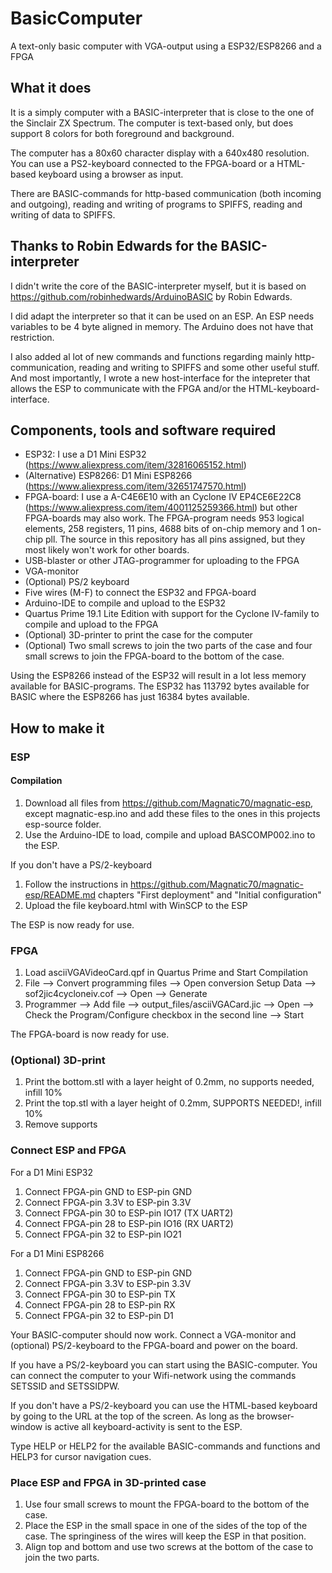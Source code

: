 # BasicComputer
A text-only basic computer with VGA-output using a ESP32/ESP8266 and a FPGA

## What it does
It is a simply computer with a BASIC-interpreter that is close to the one of the Sinclair ZX Spectrum. The computer is text-based only, but does support 8 colors for both foreground and background.

The computer has a 80x60 character display with a 640x480 resolution. You can use a PS2-keyboard connected to the FPGA-board or a HTML-based keyboard using a browser as input.

There are BASIC-commands for http-based communication (both incoming and outgoing), reading and writing of programs to SPIFFS, reading and writing of data to SPIFFS.

## Thanks to Robin Edwards for the BASIC-interpreter
I didn't write the core of the BASIC-interpreter myself, but it is based on https://github.com/robinhedwards/ArduinoBASIC by Robin Edwards.

I did adapt the interpreter so that it can be used on an ESP. An ESP needs variables to be 4 byte aligned in memory. The Arduino does not have that restriction.

I also added al lot of new commands and functions regarding mainly http-communication, reading and writing to SPIFFS and some other useful stuff. And most importantly, I wrote a new host-interface for the intepreter that allows the ESP to communicate with the FPGA and/or the HTML-keyboard-interface.

## Components, tools and software required
* ESP32: I use a D1 Mini ESP32 (https://www.aliexpress.com/item/32816065152.html)
* (Alternative) ESP8266: D1 Mini ESP8266 (https://www.aliexpress.com/item/32651747570.html)
* FPGA-board:  I use a A-C4E6E10 with an Cyclone IV EP4CE6E22C8 (https://www.aliexpress.com/item/4001125259366.html) but other FPGA-boards may also work. The FPGA-program needs 953 logical elements, 258 registers, 11 pins, 4688 bits of on-chip memory and 1 on-chip pll. The source in this repository has all pins assigned, but they most likely won't work for other boards.
* USB-blaster or other JTAG-programmer for uploading to the FPGA
* VGA-monitor
* (Optional) PS/2 keyboard
* Five wires (M-F) to connect the ESP32 and FPGA-board
* Arduino-IDE to compile and upload to the ESP32
* Quartus Prime 19.1 Lite Edition with support for the Cyclone IV-family to compile and upload to the FPGA
* (Optional) 3D-printer to print the case for the computer
* (Optional) Two small screws to join the two parts of the case and four small screws to join the FPGA-board to the bottom of the case.

Using the ESP8266 instead of the ESP32 will result in a lot less memory available for BASIC-programs. The ESP32 has 113792 bytes available for BASIC where the ESP8266 has just 16384 bytes available.

## How to make it
### ESP
#### Compilation
1. Download all files from https://github.com/Magnatic70/magnatic-esp, except magnatic-esp.ino and add these files to the ones in this projects esp-source folder.
1. Use the Arduino-IDE to load, compile and upload BASCOMP002.ino to the ESP.

If you don't have a PS/2-keyboard
1. Follow the instructions in https://github.com/Magnatic70/magnatic-esp/README.md chapters "First deployment" and "Initial configuration"
1. Upload the file keyboard.html with WinSCP to the ESP

The ESP is now ready for use.

### FPGA
1. Load asciiVGAVideoCard.qpf in Quartus Prime and Start Compilation
1. File --> Convert programming files --> Open conversion Setup Data -->  sof2jic4cycloneiv.cof --> Open --> Generate
1. Programmer --> Add file --> output_files/asciiVGACard.jic --> Open --> Check the Program/Configure checkbox in the second line --> Start

The FPGA-board is now ready for use.

### (Optional) 3D-print
1. Print the bottom.stl with a layer height of 0.2mm, no supports needed, infill 10%
1. Print the top.stl with a layer height of 0.2mm, SUPPORTS NEEDED!, infill 10%
1. Remove supports

### Connect ESP and FPGA
For a D1 Mini ESP32
1. Connect FPGA-pin GND to ESP-pin GND
1. Connect FPGA-pin 3.3V to ESP-pin 3.3V
1. Connect FPGA-pin 30 to ESP-pin IO17 (TX UART2)
1. Connect FPGA-pin 28 to ESP-pin IO16 (RX UART2)
1. Connect FPGA-pin 32 to ESP-pin IO21

For a D1 Mini ESP8266
1. Connect FPGA-pin GND to ESP-pin GND
1. Connect FPGA-pin 3.3V to ESP-pin 3.3V
1. Connect FPGA-pin 30 to ESP-pin TX
1. Connect FPGA-pin 28 to ESP-pin RX
1. Connect FPGA-pin 32 to ESP-pin D1

Your BASIC-computer should now work. Connect a VGA-monitor and (optional) PS/2-keyboard to the FPGA-board and power on the board.

If you have a PS/2-keyboard you can start using the BASIC-computer. You can connect the computer to your Wifi-network using the commands SETSSID and SETSSIDPW.

If you don't have a PS/2-keyboard you can use the HTML-based keyboard by going to the URL at the top of the screen. As long as the browser-window is active all keyboard-activity is sent to the ESP.

Type HELP or HELP2 for the available BASIC-commands and functions and HELP3 for cursor navigation cues.

### Place ESP and FPGA in 3D-printed case
1. Use four small screws to mount the FPGA-board to the bottom of the case.
1. Place the ESP in the small space in one of the sides of the top of the case. The springiness of the wires will keep the ESP in that position.
1. Align top and bottom and use two screws at the bottom of the case to join the two parts.
